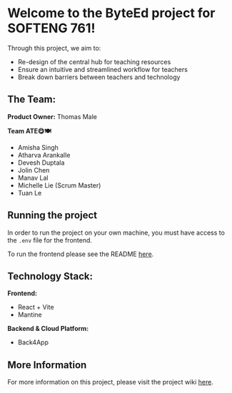 # Welcome to the ByteEd project for SOFTENG 761!

Through this project, we aim to:
* Re-design of the central hub for teaching resources
* Ensure an intuitive and streamlined workflow for teachers
* Break down barriers between teachers and technology

## The Team:

**Product Owner:** Thomas Male

**Team ATE😋🍽️**
* Amisha Singh
* Atharva Arankalle
* Devesh Duptala
* Jolin Chen
* Manav Lal
* Michelle Lie (Scrum Master)
* Tuan Le

## Running the project

In order to run the project on your own machine, you must have access to the `.env` file for the frontend.

To run the frontend please see the README [here](frontend/README.md).

## Technology Stack:

**Frontend:**
* React + Vite
* Mantine

**Backend & Cloud Platform:**
* Back4App

## More Information

For more information on this project, please visit the project wiki [here](https://github.com/SOFTENG761-2024/project-team-8/wiki#welcome-to-the-wiki-for-the-byteed-project-for-softeng-761).